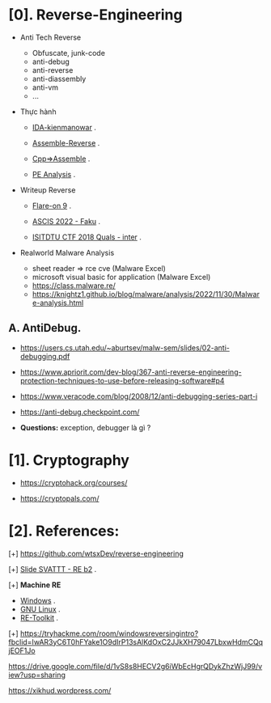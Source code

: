 # [0]. Reverse-Engineering

- Anti Tech Reverse
  * Obfuscate, junk-code
  * anti-debug
  * anti-reverse 
  * anti-diassembly
  * anti-vm
  * ...
 
- Thực hành 
  * [IDA-kienmanowar](https://kienmanowar.wordpress.com/category/ida-pro-section/ida-tutorials/) .

  * [Assemble-Reverse](https://0xinfection.github.io/reversing/) .

  * [Cpp=>Assemble](https://godbolt.org/) .

  * [PE Analysis](https://hackmd.io/@antoinenguyen09/Hy0a2mb0t?fbclid=IwAR0zotdKiVJV-22nlqlGds9YOtvsE08MiKU-zMD8S1urx2mdYZC4nRk2BfQ) .

- Writeup Reverse

   * [Flare-on 9](https://nextheia.com/tags/flare-on-9-write-up/) .

   * [ASCIS 2022 - Faku](https://mochinishimiya.github.io/posts/ascis2022/?fbclid=IwAR1uNY6kSbsKBoyvQmbepMpdYjdBlOhfnY4yi9Hfs_ZAFJUalFQUTOZLjqA) .

   * [ISITDTU CTF 2018 Quals - inter](https://aides2593.github.io/writeup/re/2018/08/21/inter.html) .

- Realworld Malware Analysis
   * sheet reader => rce cve (Malware Excel)
   * microsoft visual basic for application (Malware Excel)
   * https://class.malware.re/
   * https://knightz1.github.io/blog/malware/analysis/2022/11/30/Malware-analysis.html

## A. AntiDebug.

- https://users.cs.utah.edu/~aburtsev/malw-sem/slides/02-anti-debugging.pdf

- https://www.apriorit.com/dev-blog/367-anti-reverse-engineering-protection-techniques-to-use-before-releasing-software#p4

- https://www.veracode.com/blog/2008/12/anti-debugging-series-part-i

- https://anti-debug.checkpoint.com/

- __Questions:__ exception, debugger là gì ?

# [1]. Cryptography

- https://cryptohack.org/courses/

- https://cryptopals.com/

# [2]. References: 

[+] https://github.com/wtsxDev/reverse-engineering

[+] [Slide SVATTT - RE b2](https://docs.google.com/presentation/d/1SBBp04TkILxE-vSARvI_Uo3aF7lswh-FT5dumWWssT0/edit?fbclid=IwAR33UPvpYYBkpxZL8qfOJ2V-XF6xxFhE5BRuVnrNZGVkLGHT2U0i1f-iOio#slide=id.g241d1437ad9_0_0) .

[+] __Machine RE__

- [Windows](https://github.com/mandiant/flare-vm?fbclid=IwAR3DP9tGOnymNlmTD_jeT1UEGAY_KrNWnB-2nCtvEr3Qrt9TsjJa0OvYHqE) .
- [GNU Linux](https://remnux.org/?fbclid=IwAR3LEPYLKkJWe2rwHav8pwY9igS5e89p3q0sqFy8_ZNvkio-WHRRV99GjhA) .
- [RE-Toolkit](https://github.com/mentebinaria/retoolkit?fbclid=IwAR1uAu_jBCIVc1y57PSv6xesm4Nedmw6ai23Nj-a58HxwDuSFNG4AcZVJA0) .

[+] https://tryhackme.com/room/windowsreversingintro?fbclid=IwAR3yC6T0hFYake1O9dIrP13sAlKdOxC2JJkXH79047LbxwHdmCQqjEOF1Jo

https://drive.google.com/file/d/1vS8s8HECV2g6iWbEcHgrQDykZhzWjJ99/view?usp=sharing

https://xikhud.wordpress.com/

